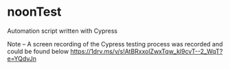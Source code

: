 # noonTest
Automation script written with Cypress

Note – A screen recording of the Cypress testing process was recorded and could be found below
https://1drv.ms/v/s!AtBRxxolZwxTqw_kl9cvT--2_WqT?e=YQdvJn
